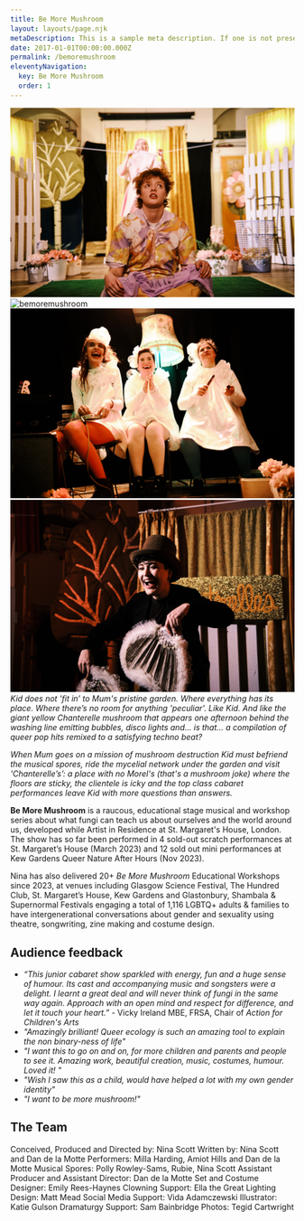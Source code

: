 ```yaml
---
title: Be More Mushroom
layout: layouts/page.njk
metaDescription: This is a sample meta description. If one is not present in your page/post's front matter, the default metadata.description will be used instead.
date: 2017-01-01T00:00:00.000Z
permalink: /bemoremushroom
eleventyNavigation:
  key: Be More Mushroom
  order: 1
---
```

![bemoremushroom](/static/img/mush1.jpg)
![bemoremushroom](/static/img/mush2.jpg)
![bemoremushroom](/static/img/mush3.jpg)
![bemoremushroom](/static/img/mush4.jpg)
*Kid does not 'fit in’ to Mum's pristine garden. Where everything has its place. Where there’s no room for anything 'peculiar'. Like Kid. And like the giant yellow Chanterelle mushroom that appears one afternoon behind the washing line emitting bubbles, disco lights and... is that... a compilation of queer pop hits remixed to a satisfying techno beat?*

*When Mum goes on a mission of mushroom destruction Kid must befriend the musical spores, ride the mycelial network under the garden and visit 'Chanterelle’s’: a place with no Morel's (that's a mushroom joke) where the floors are sticky, the clientele is icky and the top class cabaret performances leave Kid with more questions than answers.*

**Be More Mushroom** is a raucous, educational stage musical and workshop series about what fungi can teach us about ourselves and the world around us, developed while Artist in Residence at St. Margaret's House, London. The show has so far been performed in 4 sold-out scratch performances at St. Margaret’s House (March 2023) and 12 sold out mini performances at Kew Gardens Queer Nature After Hours (Nov 2023).

Nina has also delivered 20+ *Be More Mushroom* Educational Workshops since 2023, at venues including Glasgow Science Festival, The Hundred Club, St. Margaret’s House, Kew Gardens and Glastonbury, Shambala & Supernormal Festivals engaging a total of 1,116 LGBTQ+ adults & families to have intergenerational conversations about gender and sexuality using theatre, songwriting, zine making and costume design.

## Audience feedback
- *“This junior cabaret show sparkled with energy, fun and a huge sense of humour. Its cast and accompanying music and songsters were a delight. I learnt a great deal and will never think of fungi in the same way again. Approach with an open mind and respect for difference, and let it touch your heart.”* - Vicky Ireland MBE, FRSA, Chair of *Action for Children's Arts*
- *"Amazingly brilliant! Queer ecology is such an amazing tool to explain the non binary-ness of life"*
- *"I want this to go on and on, for more children and parents and people to see it. Amazing work, beautiful creation, music, costumes, humour. Loved it! "*
- *"Wish I saw this as a child, would have helped a lot with my own gender identity"*
- *"I want to be more mushroom!"*

## The Team
Conceived, Produced and Directed by: Nina Scott
Written by: Nina Scott and Dan de la Motte
Performers: Milla Harding, Amiot Hills and Dan de la Motte
Musical Spores: Polly Rowley-Sams, Rubie, Nina Scott
Assistant Producer and Assistant Director: Dan de la Motte
Set and Costume Designer: Emily Rees-Haynes
Clowning Support: Ella the Great
Lighting Design: Matt Mead
Social Media Support: Vida Adamczewski
Illustrator: Katie Gulson
Dramaturgy Support: Sam Bainbridge
Photos: Tegid Cartwright
